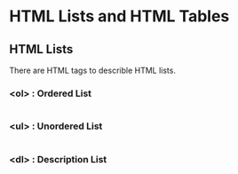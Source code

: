 # HTML Lists and HTML Tables

## HTML Lists

There are HTML tags to describle HTML lists.

### \<ol\> : Ordered List

```

```

### \<ul\> : Unordered List

```

```

### \<dl\> : Description List

```

```
